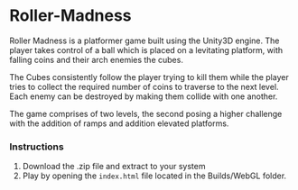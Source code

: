 # Roller-Madness

Roller Madness is a platformer game built using the Unity3D engine. The player takes control of a ball which is placed on a levitating platform, with falling coins and their arch enemies the cubes.

The Cubes consistently follow the player trying to kill them while the player tries to collect the required number of coins to traverse to the next level. Each enemy can be destroyed by making them collide with one another. 

The game comprises of two levels, the second posing a higher challenge with the addition of ramps and addition elevated platforms.

### Instructions
1. Download the .zip file and extract to your system
2. Play by opening the `index.html` file located in the Builds/WebGL folder.
